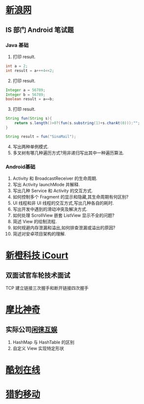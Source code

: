 # [新浪网](http://www.sina.com.cn/)
## IS 部门 Android 笔试题
### Java 基础
1. 打印 result.

```java
int a = 2;
int result = a+++4<<2;
```

2. 打印 result.

```java
Integer a = 56789;
Integer b = 56789;
boolean result = a==b;
```

3. 打印 result.

```java
String fun(String s){
    return s.length()>0?(fun(s.substring(1)+s.charAt(0))):"";
}

String result = fun("SinaMail");
```

4. 写出两种单例模式.
5. 多叉树有哪几种遍历方式?用非递归写出其中一种遍历算法.

### Android基础
1. Activity 和 BroadcastReceiver 的生命周期.
2. 写出 Activity launchMode 并解释.
3. 写出几种 Service 和 Activity 的交互方式.
4. 如何控制多个 Fragment 的显示和隐藏,其生命周期有何区别?
5. UI 线程和非 UI 线程的交互方式,写出几种各自的耗时.
6. 写出开发中遇到的滑动冲突及解决方式.
7. 如何处理 ScrollView 嵌套 ListView 显示不全的问题?
8. 简述 View 的绘制流程.
9. 如何规避内存泄漏和溢出,如何排查泄漏或溢出的原因?
10. 简述对安卓项目架构的理解.

# [新橙科技 iCourt ](http://www.icourt.cc/)

## 双面试官车轮技术面试

TCP 建立链接三次握手和断开链接四次握手

# [摩比神奇](http://www.mobimagic.com/) 
## 实际公司[闲徕互娱](https://www.lagou.com/gongsi/124192.html)
1. HashMap 与 HashTable 的区别
2. 自定义 View 实现特定形状

# [酷划在线](http://www.coohua.com/)

# [猎豹移动](http://www.cmcm.com/)
